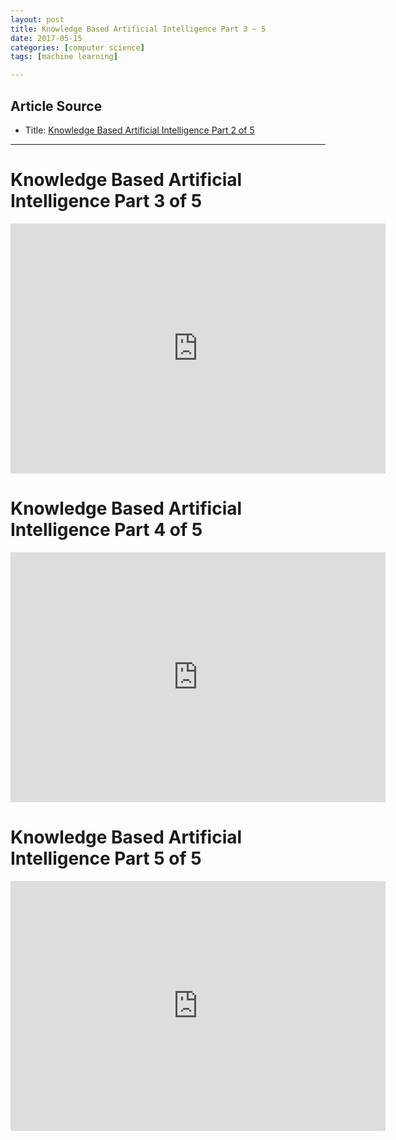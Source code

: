 ```yaml
---
layout: post
title: Knowledge Based Artificial Intelligence Part 3 ~ 5
date: 2017-05-15
categories: [computer science]
tags: [machine learning]

---
```


## Article Source
* Title: [Knowledge Based Artificial Intelligence Part 2 of 5](https://www.youtube.com/watch?v=YoVfpMRRigE&list=PLAwxTw4SYaPkbpTYapAPkmAG4CX6c4zbe)

---

Knowledge Based Artificial Intelligence Part 3 of 5
=========================================

<iframe width="600" height="400" src="https://www.youtube.com/embed/PvpuL_jaGdA?list=PLAwxTw4SYaPnfBiz7qzbPX27x4zBBNrY5" frameborder="0" allowfullscreen></iframe>


Knowledge Based Artificial Intelligence Part 4 of 5
=========================================

<iframe width="600" height="400" src="https://www.youtube.com/embed/Ql4s4cMgU18?list=PLAwxTw4SYaPmYv73ffQ7TE3sZXA38EFkx" frameborder="0" allowfullscreen></iframe>

Knowledge Based Artificial Intelligence Part 5 of 5
=========================================

<iframe width="600" height="400" src="https://www.youtube.com/embed/EwdYZlpn8p0?list=PLAwxTw4SYaPm4zEWxZ-rlepIlLUTCORcn" frameborder="0" allowfullscreen></iframe>